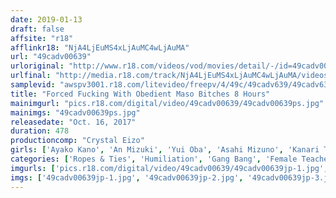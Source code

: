 ```yaml
---
date: 2019-01-13
draft: false
affsite: "r18"
afflinkr18: "NjA4LjEuMS4xLjAuMC4wLjAuMA"
url: "49cadv00639"
urloriginal: "http://www.r18.com/videos/vod/movies/detail/-/id=49cadv00639"
urlfinal: "http://media.r18.com/track/NjA4LjEuMS4xLjAuMC4wLjAuMA/videos/vod/movies/detail/-/id=49cadv00639"
samplevid: "awspv3001.r18.com/litevideo/freepv/4/49c/49cadv639/49cadv639_dmb_w.mp4"
title: "Forced Fucking With Obedient Maso Bitches 8 Hours"
mainimgurl: "pics.r18.com/digital/video/49cadv00639/49cadv00639ps.jpg"
mainimgs: "49cadv00639ps.jpg"
releasedate: "Oct. 16, 2017"
duration: 478
productioncomp: "Crystal Eizo"
girls: ['Ayako Kano', 'An Mizuki', 'Yui Oba', 'Asahi Mizuno', 'Kanari Tsubaki', 'Rion Nishikawa', 'Arisa Seina', 'Miku Abeno', 'Yu Tsujii', 'Tomoko Ashida']
categories: ['Ropes & Ties', 'Humiliation', 'Gang Bang', 'Female Teacher', 'Schoolgirl', 'Married Woman', 'Training', 'BUKKAKE', 'Squirting', 'Bondage']
imgurls: ['pics.r18.com/digital/video/49cadv00639/49cadv00639jp-1.jpg', 'pics.r18.com/digital/video/49cadv00639/49cadv00639jp-2.jpg', 'pics.r18.com/digital/video/49cadv00639/49cadv00639jp-3.jpg', 'pics.r18.com/digital/video/49cadv00639/49cadv00639jp-4.jpg', 'pics.r18.com/digital/video/49cadv00639/49cadv00639jp-5.jpg', 'pics.r18.com/digital/video/49cadv00639/49cadv00639jp-6.jpg', 'pics.r18.com/digital/video/49cadv00639/49cadv00639jp-7.jpg', 'pics.r18.com/digital/video/49cadv00639/49cadv00639jp-8.jpg', 'pics.r18.com/digital/video/49cadv00639/49cadv00639jp-9.jpg', 'pics.r18.com/digital/video/49cadv00639/49cadv00639jp-10.jpg', 'pics.r18.com/digital/video/49cadv00639/49cadv00639jp-11.jpg', 'pics.r18.com/digital/video/49cadv00639/49cadv00639jp-12.jpg', 'pics.r18.com/digital/video/49cadv00639/49cadv00639jp-13.jpg', 'pics.r18.com/digital/video/49cadv00639/49cadv00639jp-14.jpg', 'pics.r18.com/digital/video/49cadv00639/49cadv00639jp-15.jpg', 'pics.r18.com/digital/video/49cadv00639/49cadv00639jp-16.jpg', 'pics.r18.com/digital/video/49cadv00639/49cadv00639jp-17.jpg', 'pics.r18.com/digital/video/49cadv00639/49cadv00639jp-18.jpg', 'pics.r18.com/digital/video/49cadv00639/49cadv00639jp-19.jpg', 'pics.r18.com/digital/video/49cadv00639/49cadv00639jp-20.jpg']
imgs: ['49cadv00639jp-1.jpg', '49cadv00639jp-2.jpg', '49cadv00639jp-3.jpg', '49cadv00639jp-4.jpg', '49cadv00639jp-5.jpg', '49cadv00639jp-6.jpg', '49cadv00639jp-7.jpg', '49cadv00639jp-8.jpg', '49cadv00639jp-9.jpg', '49cadv00639jp-10.jpg', '49cadv00639jp-11.jpg', '49cadv00639jp-12.jpg', '49cadv00639jp-13.jpg', '49cadv00639jp-14.jpg', '49cadv00639jp-15.jpg', '49cadv00639jp-16.jpg', '49cadv00639jp-17.jpg', '49cadv00639jp-18.jpg', '49cadv00639jp-19.jpg', '49cadv00639jp-20.jpg']
---
```

